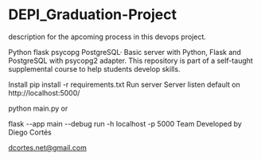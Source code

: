 # DEPI_Graduation-Project
description for the apcoming process in this devops project.

Python flask psycopg PostgreSQL· 
Basic server with Python, Flask and PostgreSQL with psycopg2 adapter. This repository is part of a self-taught supplemental course to help students develop skills.

Install
pip install -r requirements.txt
Run server
Server listen default on http://localhost:5000/

python main.py
or

flask --app main --debug run -h localhost -p 5000
Team
Developed by Diego Cortés

dcortes.net@gmail.com
